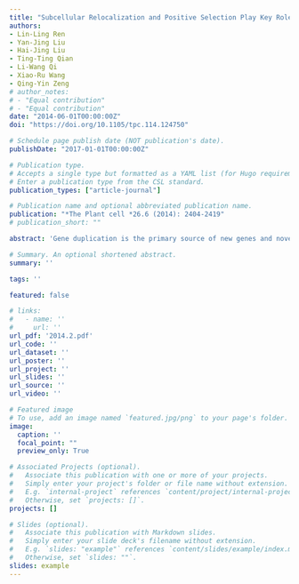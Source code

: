 ```yaml
---
title: "Subcellular Relocalization and Positive Selection Play Key Roles in the Retention of Duplicate Genes of Populus Class Iii Peroxidase Family"
authors:
- Lin-Ling Ren
- Yan-Jing Liu
- Hai-Jing Liu
- Ting-Ting Qian
- Li-Wang Qi
- Xiao-Ru Wang
- Qing-Yin Zeng
# author_notes:
# - "Equal contribution"
# - "Equal contribution"
date: "2014-06-01T00:00:00Z"
doi: "https://doi.org/10.1105/tpc.114.124750" 

# Schedule page publish date (NOT publication's date).
publishDate: "2017-01-01T00:00:00Z"

# Publication type.
# Accepts a single type but formatted as a YAML list (for Hugo requirements).
# Enter a publication type from the CSL standard.
publication_types: ["article-journal"]

# Publication name and optional abbreviated publication name.
publication: "*The Plant cell *26.6 (2014): 2404-2419"
# publication_short: ""

abstract: 'Gene duplication is the primary source of new genes and novel functions. Over the course of evolution, many duplicate genes lose their function and are eventually removed by deletion. However, some duplicates have persisted and evolved diverse functions. A particular challenge is to understand how this diversity arises and whether positive selection plays a role. In this study, we reconstructed the evolutionary history of the class III peroxidase (PRX) genes from the Populus trichocarpa genome. PRXs are plant-specific enzymes that play important roles in cell wall metabolism and in response to biotic and abiotic stresses. We found that two large tandem-arrayed clusters of PRXs evolved from an ancestral cell wall type PRX to vacuole type, followed by tandem duplications and subsequent functional specification. Substitution models identified seven positively selected sites in the vacuole PRXs. These positively selected sites showed significant effects on the biochemical functions of the enzymes. We also found that positive selection acts more frequently on residues adjacent to, rather than directly at, a critical active site of the enzyme, and on flexible regions rather than on rigid structural elements of the protein. Our study provides new insights into the adaptive molecular evolution of plant enzyme families.'

# Summary. An optional shortened abstract.
summary: ''

tags: ''

featured: false

# links:
#   - name: ''
#     url: ''
url_pdf: '2014.2.pdf'
url_code: ''
url_dataset: ''
url_poster: ''
url_project: ''
url_slides: ''
url_source: ''
url_video: ''

# Featured image
# To use, add an image named `featured.jpg/png` to your page's folder. 
image:
  caption: ''
  focal_point: ""
  preview_only: True

# Associated Projects (optional).
#   Associate this publication with one or more of your projects.
#   Simply enter your project's folder or file name without extension.
#   E.g. `internal-project` references `content/project/internal-project/index.md`.
#   Otherwise, set `projects: []`.
projects: []

# Slides (optional).
#   Associate this publication with Markdown slides.
#   Simply enter your slide deck's filename without extension.
#   E.g. `slides: "example"` references `content/slides/example/index.md`.
#   Otherwise, set `slides: ""`.
slides: example
---
```



